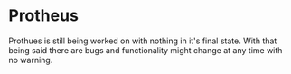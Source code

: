 Protheus
========
Prothues is still being worked on with nothing in it's final state.
With that being said there are bugs and functionality might change at any time with no warning.
